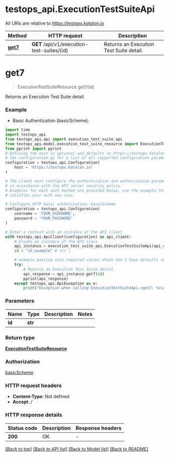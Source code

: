 # testops_api.ExecutionTestSuiteApi

All URIs are relative to *https://testops.katalon.io*

Method | HTTP request | Description
------------- | ------------- | -------------
[**get7**](ExecutionTestSuiteApi.md#get7) | **GET** /api/v1/execution-test-suites/{id} | Returns an Execution Test Suite detail.


# **get7**
> ExecutionTestSuiteResource get7(id)

Returns an Execution Test Suite detail.

### Example

* Basic Authentication (basicScheme):
```python
import time
import testops_api
from testops_api.api import execution_test_suite_api
from testops_api.model.execution_test_suite_resource import ExecutionTestSuiteResource
from pprint import pprint
# Defining the host is optional and defaults to https://testops.katalon.io
# See configuration.py for a list of all supported configuration parameters.
configuration = testops_api.Configuration(
    host = "https://testops.katalon.io"
)

# The client must configure the authentication and authorization parameters
# in accordance with the API server security policy.
# Examples for each auth method are provided below, use the example that
# satisfies your auth use case.

# Configure HTTP basic authorization: basicScheme
configuration = testops_api.Configuration(
    username = 'YOUR_USERNAME',
    password = 'YOUR_PASSWORD'
)

# Enter a context with an instance of the API client
with testops_api.ApiClient(configuration) as api_client:
    # Create an instance of the API class
    api_instance = execution_test_suite_api.ExecutionTestSuiteApi(api_client)
    id = "id_example" # str | 

    # example passing only required values which don't have defaults set
    try:
        # Returns an Execution Test Suite detail.
        api_response = api_instance.get7(id)
        pprint(api_response)
    except testops_api.ApiException as e:
        print("Exception when calling ExecutionTestSuiteApi->get7: %s\n" % e)
```

### Parameters

Name | Type | Description  | Notes
------------- | ------------- | ------------- | -------------
 **id** | **str**|  |

### Return type

[**ExecutionTestSuiteResource**](ExecutionTestSuiteResource.md)

### Authorization

[basicScheme](../README.md#basicScheme)

### HTTP request headers

 - **Content-Type**: Not defined
 - **Accept**: */*

### HTTP response details
| Status code | Description | Response headers |
|-------------|-------------|------------------|
**200** | OK |  -  |

[[Back to top]](#) [[Back to API list]](../README.md#documentation-for-api-endpoints) [[Back to Model list]](../README.md#documentation-for-models) [[Back to README]](../README.md)

